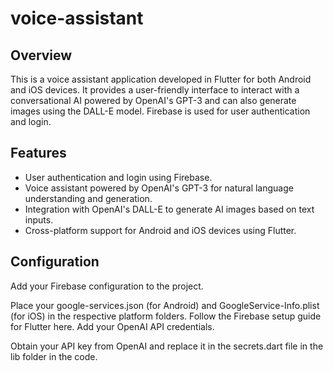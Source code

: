 # voice-assistant
## Overview

This is a voice assistant application developed in Flutter for both Android and iOS devices. It provides a user-friendly interface to interact with a conversational AI powered by OpenAI's GPT-3 and can also generate images using the DALL-E model. Firebase is used for user authentication and login.

## Features

- User authentication and login using Firebase.
- Voice assistant powered by OpenAI's GPT-3 for natural language understanding and generation.
- Integration with OpenAI's DALL-E to generate AI images based on text inputs.
- Cross-platform support for Android and iOS devices using Flutter.

## Configuration
Add your Firebase configuration to the project.

Place your google-services.json (for Android) and GoogleService-Info.plist (for iOS) in the respective platform folders.
Follow the Firebase setup guide for Flutter here.
Add your OpenAI API credentials.

Obtain your API key from OpenAI and replace it in the secrets.dart file in the lib folder in the code.
